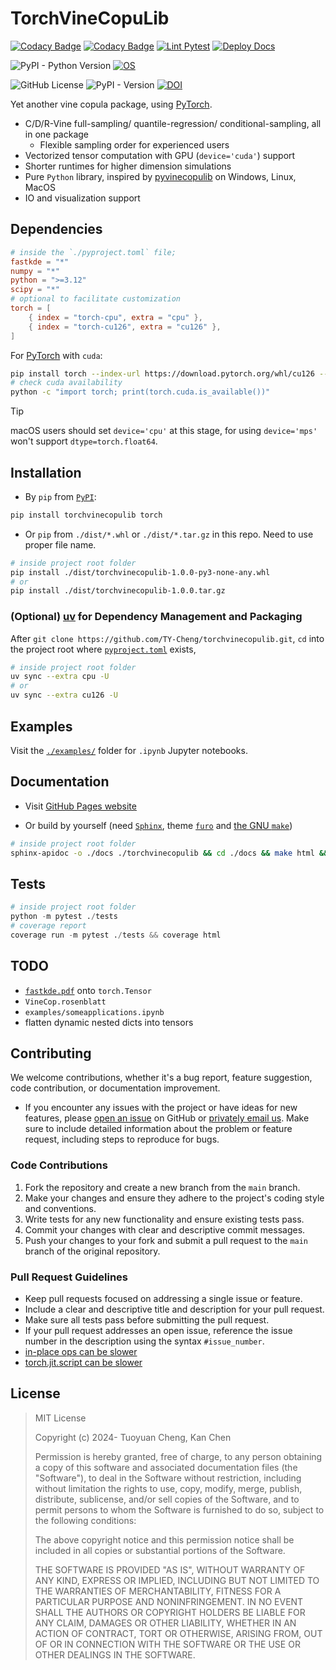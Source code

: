 # TorchVineCopuLib

[![Codacy Badge](https://app.codacy.com/project/badge/Grade/e8a7a7448b2043d9bbefafc5a3ec14f7)](https://app.codacy.com/gh/TY-Cheng/torchvinecopulib/dashboard?utm_source=gh&utm_medium=referral&utm_content=&utm_campaign=Badge_grade)
[![Codacy Badge](https://app.codacy.com/project/badge/Coverage/e8a7a7448b2043d9bbefafc5a3ec14f7)](https://app.codacy.com?utm_source=gh&utm_medium=referral&utm_content=&utm_campaign=Badge_coverage)
[![Lint Pytest](https://github.com/TY-Cheng/torchvinecopulib/actions/workflows/python-package.yml/badge.svg?branch=main)](https://github.com/TY-Cheng/torchvinecopulib/actions/workflows/python-package.yml)
[![Deploy Docs](https://github.com/TY-Cheng/torchvinecopulib/actions/workflows/static.yml/badge.svg?branch=main)](https://github.com/TY-Cheng/torchvinecopulib/actions/workflows/static.yml)

![PyPI - Python Version](https://img.shields.io/pypi/pyversions/torchvinecopulib)
[![OS](https://img.shields.io/badge/OS-Windows%7CmacOS%7CUbuntu-blue)](https://github.com/TY-Cheng/torchvinecopulib/actions/workflows/python-package.yml)

![GitHub License](https://img.shields.io/github/license/ty-cheng/torchvinecopulib)
![PyPI - Version](https://img.shields.io/pypi/v/torchvinecopulib)
[![DOI](https://zenodo.org/badge/768037665.svg)](https://zenodo.org/doi/10.5281/zenodo.10836953)

Yet another vine copula package, using [PyTorch](https://pytorch.org/get-started/locally/).

- C/D/R-Vine full-sampling/ quantile-regression/ conditional-sampling, all in one package
  - Flexible sampling order for experienced users
- Vectorized tensor computation with GPU (`device='cuda'`) support
- Shorter runtimes for higher dimension simulations
- Pure `Python` library, inspired by [pyvinecopulib](https://github.com/vinecopulib/pyvinecopulib/) on Windows, Linux, MacOS
- IO and visualization support

## Dependencies

```toml
# inside the `./pyproject.toml` file;
fastkde = "*"
numpy = "*"
python = ">=3.12"
scipy = "*"
# optional to facilitate customization
torch = [
    { index = "torch-cpu", extra = "cpu" },
    { index = "torch-cu126", extra = "cu126" },
]
```

For [PyTorch](https://pytorch.org/get-started/locally/) with `cuda`:

```bash
pip install torch --index-url https://download.pytorch.org/whl/cu126 --force-reinstall
# check cuda availability
python -c "import torch; print(torch.cuda.is_available())"
```

> [!TIP]
> macOS users should set `device='cpu'` at this stage, for using `device='mps'` won't support `dtype=torch.float64`.

## Installation

- By `pip` from [`PyPI`](https://pypi.org/project/torchvinecopulib/):

```bash
pip install torchvinecopulib torch
```

- Or `pip` from `./dist/*.whl` or `./dist/*.tar.gz` in this repo.
  Need to use proper file name.

```bash
# inside project root folder
pip install ./dist/torchvinecopulib-1.0.0-py3-none-any.whl
# or
pip install ./dist/torchvinecopulib-1.0.0.tar.gz
```

### (Optional) [uv](https://docs.astral.sh/uv/getting-started/) for Dependency Management and Packaging

After `git clone https://github.com/TY-Cheng/torchvinecopulib.git`, `cd` into the project root where [`pyproject.toml`](https://github.com/TY-Cheng/torchvinecopulib/blob/main/pyproject.toml) exists,

```bash
# inside project root folder
uv sync --extra cpu -U
# or
uv sync --extra cu126 -U
```

## Examples

Visit the [`./examples/`](https://github.com/TY-Cheng/torchvinecopulib/tree/main/examples) folder for `.ipynb` Jupyter notebooks.

## Documentation

- Visit [GitHub Pages website](https://ty-cheng.github.io/torchvinecopulib/)

- Or build by yourself (need [`Sphinx`](https://github.com/sphinx-doc/sphinx), theme [`furo`](https://github.com/pradyunsg/furo) and [the GNU `make`](https://www.gnu.org/software/make/))

```bash
# inside project root folder
sphinx-apidoc -o ./docs ./torchvinecopulib && cd ./docs && make html && cd ..
```

## Tests

```python
# inside project root folder
python -m pytest ./tests
# coverage report
coverage run -m pytest ./tests && coverage html
```

## TODO

- [`fastkde.pdf`](https://github.com/LBL-EESA/fastkde/blob/main/src/fastkde/fastKDE.py) onto `torch.Tensor`
- `VineCop.rosenblatt`
- `examples/someapplications.ipynb`
- flatten dynamic nested dicts into tensors

## Contributing

We welcome contributions, whether it's a bug report, feature suggestion, code contribution, or documentation improvement.

- If you encounter any issues with the project or have ideas for new features, please [open an issue](https://github.com/TY-Cheng/torchvinecopulib/issues/new) on GitHub or [privately email us](mailto:cty120120@gmail.com). Make sure to include detailed information about the problem or feature request, including steps to reproduce for bugs.

### Code Contributions

1. Fork the repository and create a new branch from the `main` branch.
2. Make your changes and ensure they adhere to the project's coding style and conventions.
3. Write tests for any new functionality and ensure existing tests pass.
4. Commit your changes with clear and descriptive commit messages.
5. Push your changes to your fork and submit a pull request to the `main` branch of the original repository.

### Pull Request Guidelines

- Keep pull requests focused on addressing a single issue or feature.
- Include a clear and descriptive title and description for your pull request.
- Make sure all tests pass before submitting the pull request.
- If your pull request addresses an open issue, reference the issue number in the description using the syntax `#issue_number`.
- [in-place ops can be slower](https://discuss.pytorch.org/t/are-inplace-operations-faster/61209/4)
- [torch.jit.script can be slower](https://discuss.pytorch.org/t/why-is-torch-jit-script-slower/120131/6)

## License

> MIT License
>
> Copyright (c) 2024- Tuoyuan Cheng, Kan Chen
>
> Permission is hereby granted, free of charge, to any person obtaining a copy of this software and associated documentation files (the "Software"), to deal in the Software without restriction, including without limitation the rights to use, copy, modify, merge, publish, distribute, sublicense, and/or sell copies of the Software, and to permit persons to whom the Software is furnished to do so, subject to the following conditions:
>
> The above copyright notice and this permission notice shall be included in all copies or substantial portions of the Software.
>
> THE SOFTWARE IS PROVIDED "AS IS", WITHOUT WARRANTY OF ANY KIND, EXPRESS OR IMPLIED, INCLUDING BUT NOT LIMITED TO THE WARRANTIES OF MERCHANTABILITY, FITNESS FOR A PARTICULAR PURPOSE AND NONINFRINGEMENT. IN NO EVENT SHALL THE AUTHORS OR COPYRIGHT HOLDERS BE LIABLE FOR ANY CLAIM, DAMAGES OR OTHER LIABILITY, WHETHER IN AN ACTION OF CONTRACT, TORT OR OTHERWISE, ARISING FROM, OUT OF OR IN CONNECTION WITH THE SOFTWARE OR THE USE OR OTHER DEALINGS IN THE SOFTWARE.
